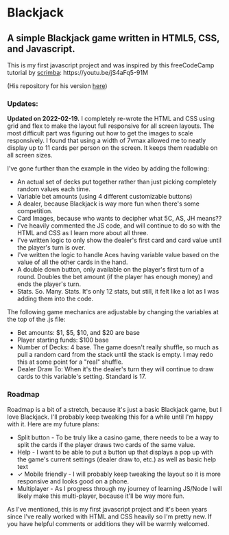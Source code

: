 # Blackjack

<h2>A simple Blackjack game written in HTML5, CSS, and Javascript.</h2>

<p>This is my first javascript project and was inspired by this freeCodeCamp tutorial by <a href="https://github.com/scrimba">scrimba</a>: https://youtu.be/jS4aFq5-91M</p>

<p>(His repository for his version <a href="https://github.com/scrimba/learn-javascript/tree/main/3.%20Build%20a%20Blackjack%20game/54.%20Congrats%20%26%20recap">here</a>)</p>

<h3>Updates:</h3>

<p><strong>Updated on 2022-02-19.</strong> I completely re-wrote the HTML and CSS using grid and flex to make the layout full responsive for all screen layouts. The most difficult part was figuring out how to get the images to scale responsively. I found that using a width of 7vmax allowed me to neatly display up to 11 cards per person on the screen. It keeps them readable on all screen sizes.

<p>I've gone further than the example in the video by adding the following:</p>

<ul>
  <li>An actual set of decks put together rather than just picking completely random values each time.</li>
  <li>Variable bet amounts (using 4 different customizable buttons)</li>
  <li>A dealer, because Blackjack is way more fun when there's some competition.</li>
  <li>Card Images, because who wants to decipher what 5C, AS, JH means??</li>
  <li>I've heavily commented the JS code, and will continue to do so with the HTML and CSS as I learn more about all three.</li>
  <li>I've written logic to only show the dealer's first card and card value until the player's turn is over.</li>
  <li>I've written the logic to handle Aces having variable value based on the value of all the other cards in the hand.</li>
  <li>A double down button, only available on the player's first turn of a round. Doubles the bet amount (if the player has enough money) and ends the player's turn.</li>
  <li>Stats. So. Many. Stats. It's only 12 stats, but still, it felt like a lot as I was adding them into the code.</li>
</ul>

<p>The following game mechanics are adjustable by changing the variables at the top of the .js file:</p>
<ul>  
  <li>Bet amounts: $1, $5, $10, and $20 are base</li>
  <li>Player starting funds: $100 base</li>
  <li>Number of Decks: 4 base. The game doesn't really shuffle, so much as pull a random card from the stack until the stack is empty. I may redo this at some point for a "real" shuffle.</li>
  <li>Dealer Draw To: When it's the dealer's turn they will continue to draw cards to this variable's setting. Standard is 17.</li>
</ul>

<h3>Roadmap</h3>
<p>Roadmap is a bit of a stretch, because it's just a basic Blackjack game, but I love Blackjack. I'll probably keep tweaking this for a while until I'm happy with it. Here are my future plans:</p>

<ul>
  <li>Split button - To be truly like a casino game, there needs to be a way to split the cards if the player draws two cards of the same value.</li>
  <li>Help - I want to be able to put a button up that displays a pop up with the game's current settings (dealer draw to, etc.) as well as basic help text</li>
  <li>&check; Mobile friendly - I will probably keep tweaking the layout so it is more responsive and looks good on a phone.</li>
  <li>Multiplayer - As I progress through my journey of learning JS/Node I will likely make this multi-player, because it'll be way more fun.</li>
</ul>

<p>As I've mentioned, this is my first javascript project and it's been years since I've really worked with HTML and CSS heavily so I'm pretty new. If you have helpful comments or additions they will be warmly welcomed.</p>
